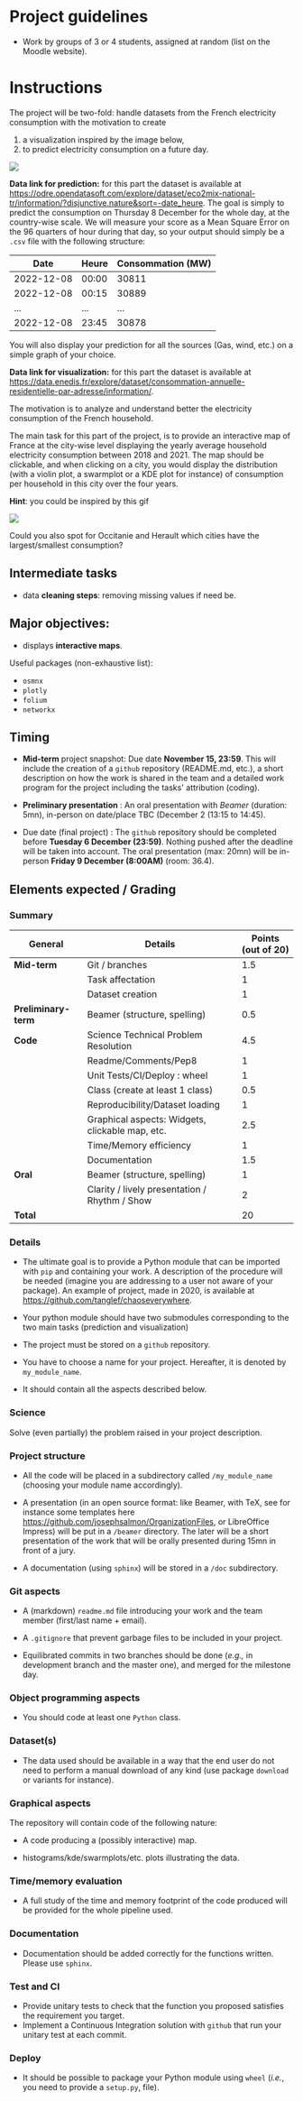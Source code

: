 # Project guidelines

- Work by groups of 3 or 4 students, assigned at random (list on the Moodle website).

# Instructions

The project will be two-fold: handle datasets from the French electricity consumption with the motivation to create

1. a visualization inspired by the image below,
2. to predict electricity consumption on a future day.

<img src=https://www.upenergie.com/wp-content/uploads/2022/04/la-consommation-delectricite-en-quelques-chiffres.png>



**Data link for prediction:** for this part the dataset is available at <https://odre.opendatasoft.com/explore/dataset/eco2mix-national-tr/information/?disjunctive.nature&sort=-date_heure>.
The goal is simply to predict the consumption on Thursday 8 December for the whole day, at the country-wise scale.
We will measure your score as a Mean Square Error on the 96 quarters of hour during that day, so your output should simply be a `.csv` file with the following structure:

|Date |Heure| Consommation (MW)|
|-----|--------------|----------------|
|2022-12-08 | 00:00 |30811|
|2022-12-08 | 00:15 |30889|
|... |...|...|
|2022-12-08 | 23:45 |30878|



You will also display your prediction for all the sources (Gas, wind, etc.) on a simple graph of your choice.


**Data link for visualization:** for this part the dataset is available at <https://data.enedis.fr/explore/dataset/consommation-annuelle-residentielle-par-adresse/information/>.

The motivation is to analyze and understand better the electricity consumption of the French household.

The main task for this part of the project, is to provide an interactive map of France at the city-wise level displaying the yearly average household electricity consumption between 2018 and 2021.
The map should be clickable, and when clicking on a city, you would display the distribution (with a violin plot, a swarmplot or a KDE plot for instance) of consumption per household in this city over the four years.

**Hint**: you could be inspired by this gif

<img src=https://tinyurl.com/3hy49v4s>

Could you also spot for Occitanie and Herault which cities have the largest/smallest consumption?


## Intermediate tasks
 - data **cleaning steps**: removing missing values if need be.

## Major objectives:
- displays **interactive maps**.

Useful packages (non-exhaustive list):
- `osmnx`
- `plotly`
- `folium`
- `networkx`


## Timing
- **Mid-term** project snapshot: Due date  **November 15, 23:59**. This will include the creation of a ```github``` repository (README.md, etc.), a short description on how the work is shared in the team and a detailed work program for the project including the tasks' attribution (coding).

- **Preliminary presentation** : An oral presentation with *Beamer* (duration: 5mn), in-person on date/place TBC (December 2 (13:15 to 14:45).

- Due date (final project) : The ```github``` repository should be completed before **Tuesday 6 December (23:59)**. Nothing pushed after the deadline will be taken into account. The oral presentation (max: 20mn) will be in-person **Friday 9 December (8:00AM)** (room: 36.4).


## Elements expected / Grading


### Summary

|General |Details|Points (out of 20)|
|-----|--------------|----------------|
|**Mid-term**|Git / branches|1.5             |
|     |Task affectation|1
|     |Dataset creation|1               |
|**Preliminary-term**|Beamer (structure, spelling)|  0.5           |
|**Code**|Science Technical Problem Resolution|4.5             |
|     |Readme/Comments/Pep8|1               |
|     |Unit Tests/CI/Deploy : wheel|1               |
|     |Class (create at least 1 class)|0.5             |
|     |Reproducibility/Dataset loading|1               |
|     |Graphical aspects: Widgets, clickable map, etc. |2.5             |
|     |Time/Memory efficiency|1               |
|     |Documentation |1.5             |
|**Oral** |Beamer (structure, spelling)|1             |
|     |Clarity / lively presentation / Rhythm / Show |2               |
| **Total**|| 20|


### Details

- The ultimate goal is to provide a Python module that can be imported with `pip` and containing your work.
A description of the procedure will be needed (imagine you are addressing to a user not aware of your package).
An example of project, made in 2020, is available at <https://github.com/tanglef/chaoseverywhere>.

- Your python module should have two submodules corresponding to the two main tasks (prediction and visualization)

- The project must be stored on a `github` repository.

- You have to choose a name for your project. Hereafter, it is denoted by `my_module_name`.

- It should contain all the aspects described below.

### Science
Solve (even partially) the problem raised in your project description.


### Project structure

- All the code will be placed in a subdirectory called `/my_module_name` (choosing your module name accordingly).

- A presentation (in an open source format: like Beamer, with TeX, see for instance some templates here <https://github.com/josephsalmon/OrganizationFiles>, or LibreOffice Impress) will be put in a `/beamer` directory. The later will be a short presentation of the work that will be orally presented during 15mn in front of a jury.

- A documentation (using `sphinx`) will be stored in a `/doc` subdirectory.

### Git aspects

- A (markdown) `readme.md` file introducing your work and the team member (first/last name + email).

- A `.gitignore` that prevent garbage files to be included in your project.

- Equilibrated commits in two branches should be done (*e.g.,* in development branch and the master one), and merged for the milestone day.

### Object programming aspects

- You should code at least one `Python` class.

### Dataset(s)

- The data used should be available in a way that the end user do not need to perform a manual download of any kind (use package `download` or variants for instance).

### Graphical aspects

The repository will contain code of the following nature:

- A code producing a (possibly interactive) map.

- histograms/kde/swarmplots/etc. plots illustrating the data.

### Time/memory evaluation

- A full study of the time and memory footprint of the code produced will be provided for the whole pipeline used.

### Documentation

- Documentation should be added correctly for the functions written. Please use `sphinx`.

### Test and CI

- Provide unitary tests to check that the function you proposed satisfies the requirement you target.
- Implement a Continuous Integration solution with `github` that run your unitary test at each commit.

### Deploy

- It should be possible to package your Python module using `wheel` (*i.e.*, you need to provide a `setup.py`, file).
